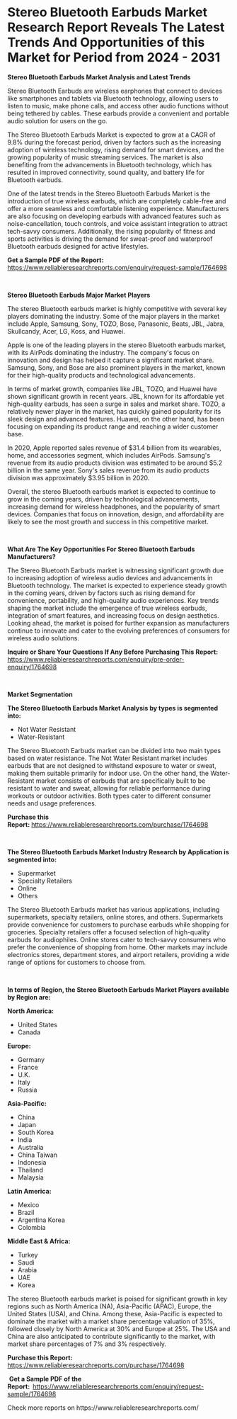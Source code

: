 <p><h1>Stereo Bluetooth Earbuds Market Research Report Reveals The Latest Trends And Opportunities of this Market for Period from 2024 - 2031</h1></p><p><strong>Stereo Bluetooth Earbuds Market Analysis and Latest Trends</strong></p>
<p><p>Stereo Bluetooth Earbuds are wireless earphones that connect to devices like smartphones and tablets via Bluetooth technology, allowing users to listen to music, make phone calls, and access other audio functions without being tethered by cables. These earbuds provide a convenient and portable audio solution for users on the go.</p><p>The Stereo Bluetooth Earbuds Market is expected to grow at a CAGR of 9.8% during the forecast period, driven by factors such as the increasing adoption of wireless technology, rising demand for smart devices, and the growing popularity of music streaming services. The market is also benefiting from the advancements in Bluetooth technology, which has resulted in improved connectivity, sound quality, and battery life for Bluetooth earbuds.</p><p>One of the latest trends in the Stereo Bluetooth Earbuds Market is the introduction of true wireless earbuds, which are completely cable-free and offer a more seamless and comfortable listening experience. Manufacturers are also focusing on developing earbuds with advanced features such as noise-cancellation, touch controls, and voice assistant integration to attract tech-savvy consumers. Additionally, the rising popularity of fitness and sports activities is driving the demand for sweat-proof and waterproof Bluetooth earbuds designed for active lifestyles.</p></p>
<p><strong>Get a Sample PDF of the Report:&nbsp;</strong> <a href="https://www.reliableresearchreports.com/enquiry/request-sample/1764698">https://www.reliableresearchreports.com/enquiry/request-sample/1764698</a></p>
<p>&nbsp;</p>
<p><strong>Stereo Bluetooth Earbuds Major Market Players</strong></p>
<p><p>The stereo Bluetooth earbuds market is highly competitive with several key players dominating the industry. Some of the major players in the market include Apple, Samsung, Sony, TOZO, Bose, Panasonic, Beats, JBL, Jabra, Skullcandy, Acer, LG, Koss, and Huawei.</p><p>Apple is one of the leading players in the stereo Bluetooth earbuds market, with its AirPods dominating the industry. The company's focus on innovation and design has helped it capture a significant market share. Samsung, Sony, and Bose are also prominent players in the market, known for their high-quality products and technological advancements.</p><p>In terms of market growth, companies like JBL, TOZO, and Huawei have shown significant growth in recent years. JBL, known for its affordable yet high-quality earbuds, has seen a surge in sales and market share. TOZO, a relatively newer player in the market, has quickly gained popularity for its sleek design and advanced features. Huawei, on the other hand, has been focusing on expanding its product range and reaching a wider customer base.</p><p>In 2020, Apple reported sales revenue of $31.4 billion from its wearables, home, and accessories segment, which includes AirPods. Samsung's revenue from its audio products division was estimated to be around $5.2 billion in the same year. Sony's sales revenue from its audio products division was approximately $3.95 billion in 2020.</p><p>Overall, the stereo Bluetooth earbuds market is expected to continue to grow in the coming years, driven by technological advancements, increasing demand for wireless headphones, and the popularity of smart devices. Companies that focus on innovation, design, and affordability are likely to see the most growth and success in this competitive market.</p></p>
<p>&nbsp;</p>
<p><strong>What Are The Key Opportunities For Stereo Bluetooth Earbuds Manufacturers?</strong></p>
<p><p>The Stereo Bluetooth Earbuds market is witnessing significant growth due to increasing adoption of wireless audio devices and advancements in Bluetooth technology. The market is expected to experience steady growth in the coming years, driven by factors such as rising demand for convenience, portability, and high-quality audio experiences. Key trends shaping the market include the emergence of true wireless earbuds, integration of smart features, and increasing focus on design aesthetics. Looking ahead, the market is poised for further expansion as manufacturers continue to innovate and cater to the evolving preferences of consumers for wireless audio solutions.</p></p>
<p><strong>Inquire or Share Your Questions If Any Before Purchasing This Report:</strong> <a href="https://www.reliableresearchreports.com/enquiry/pre-order-enquiry/1764698">https://www.reliableresearchreports.com/enquiry/pre-order-enquiry/1764698</a></p>
<p>&nbsp;</p>
<p><strong>Market Segmentation</strong></p>
<p><strong>The Stereo Bluetooth Earbuds Market Analysis by types is segmented into:</strong></p>
<p><ul><li>Not Water Resistant</li><li>Water-Resistant</li></ul></p>
<p><p>The Stereo Bluetooth Earbuds market can be divided into two main types based on water resistance. The Not Water Resistant market includes earbuds that are not designed to withstand exposure to water or sweat, making them suitable primarily for indoor use. On the other hand, the Water-Resistant market consists of earbuds that are specifically built to be resistant to water and sweat, allowing for reliable performance during workouts or outdoor activities. Both types cater to different consumer needs and usage preferences.</p></p>
<p><strong>Purchase this Report:&nbsp;</strong><a href="https://www.reliableresearchreports.com/purchase/1764698">https://www.reliableresearchreports.com/purchase/1764698</a></p>
<p>&nbsp;</p>
<p><strong>The Stereo Bluetooth Earbuds Market Industry Research by Application is segmented into:</strong></p>
<p><ul><li>Supermarket</li><li>Specialty Retailers</li><li>Online</li><li>Others</li></ul></p>
<p><p>The Stereo Bluetooth Earbuds market has various applications, including supermarkets, specialty retailers, online stores, and others. Supermarkets provide convenience for customers to purchase earbuds while shopping for groceries. Specialty retailers offer a focused selection of high-quality earbuds for audiophiles. Online stores cater to tech-savvy consumers who prefer the convenience of shopping from home. Other markets may include electronics stores, department stores, and airport retailers, providing a wide range of options for customers to choose from.</p></p>
<p>&nbsp;</p>
<p><strong>In terms of Region, the Stereo Bluetooth Earbuds Market Players available by Region are:</strong></p>
<p>
    <p> <strong> North America: </strong>
        <ul>
            <li>United States</li>
            <li>Canada</li>
        </ul>
        </p> 
    <p> <strong> Europe: </strong>
        <ul>
            <li>Germany</li>
            <li>France</li>
            <li>U.K.</li>
            <li>Italy</li>
            <li>Russia</li>
        </ul>
        </p> 
    <p> <strong> Asia-Pacific: </strong>
        <ul>
            <li>China</li>
            <li>Japan</li>
            <li>South Korea</li>
            <li>India</li>
            <li>Australia</li>
            <li>China Taiwan</li>
            <li>Indonesia</li>
            <li>Thailand</li>
            <li>Malaysia</li>
        </ul>
        </p> 
    <p> <strong> Latin America: </strong>
        <ul>
            <li>Mexico</li>
            <li>Brazil</li>
            <li>Argentina Korea</li>
            <li>Colombia</li>
        </ul>
        </p> 
    <p> <strong> Middle East & Africa: </strong>
        <ul>
            <li>Turkey</li>
            <li>Saudi</li>
            <li>Arabia</li>
            <li>UAE</li>
            <li>Korea</li>
        </ul>
    </p>
    </p>
<p><p>The stereo Bluetooth earbuds market is poised for significant growth in key regions such as North America (NA), Asia-Pacific (APAC), Europe, the United States (USA), and China. Among these, Asia-Pacific is expected to dominate the market with a market share percentage valuation of 35%, followed closely by North America at 30% and Europe at 25%. The USA and China are also anticipated to contribute significantly to the market, with market share percentages of 7% and 3% respectively.</p></p>
<p><strong>Purchase this Report: </strong><a href="https://www.reliableresearchreports.com/purchase/1764698">https://www.reliableresearchreports.com/purchase/1764698</a></p>
<p>&nbsp;<strong>Get a Sample PDF of the Report:&nbsp;&nbsp;</strong><a href="https://www.reliableresearchreports.com/enquiry/request-sample/1764698">https://www.reliableresearchreports.com/enquiry/request-sample/1764698</a></p>
<p><strong></strong></p>
<p>Check more reports on https://www.reliableresearchreports.com/</p>